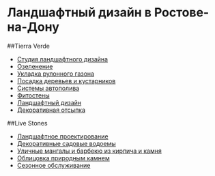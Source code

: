 # Ландшафтный дизайн в Ростове-на-Дону
##Tierra Verde
<ul>
  <li><a href="https://tierra-verde.ru/">Студия ландшафтного дизайна</a></li>
 <li><a href="https://tierra-verde.ru/ozelenenie/">Oзеленение</a></li>
<li><a href="https://tierra-verde.ru/ozelenenie/rulonnyj-gazon/">Укладка рулонного газона</a></li>
  <li><a href="https://tierra-verde.ru/ozelenenie/posadka-rastenij/">Посадка деревьев и кустарников</a></li>
  <li><a href="https://tierra-verde.ru/ozelenenie/montazh-avtopoliva/">Системы автополива</a></li>
    <li><a href="https://tierra-verde.ru//fitosteny/">Фитостены</a></li>
  <li><a href="https://tierra-verde.ru/landshaftny-dizain/">Ландшафтный дизайн</a></li>
<li><a href="https://tierra-verde.ru/landshaftny-dizain/dekorativnaya-otsypka/">Декоративная отсыпка</a></li>
   </ul>
   ##Live Stones
    <ul>
 <li><a href="https://live-stones.ru/blagoustroystvo/landshaftnoe-proektirovanie">Ландшафтное проектирование</a></li>
 <li><a href="https://live-stones.ru/kamen/vodopady-vodoemy">Декоративные садовые водоемы</a></li>
<li><a href="https://live-stones.ru/kamen/mangaly-barbeque">Уличные мангалы и барбекю из кирпича и камня</a></li>
<li><a href="https://live-stones.ru/kamen/oblitsovka-kamnem">Облицовка природным камнем</a></li>
  <li><a href="https://live-stones.ru/ozelenenie/sezonnoe-obsluzhivanie">Сезонное обслуживание</a></li>
  </ul>
